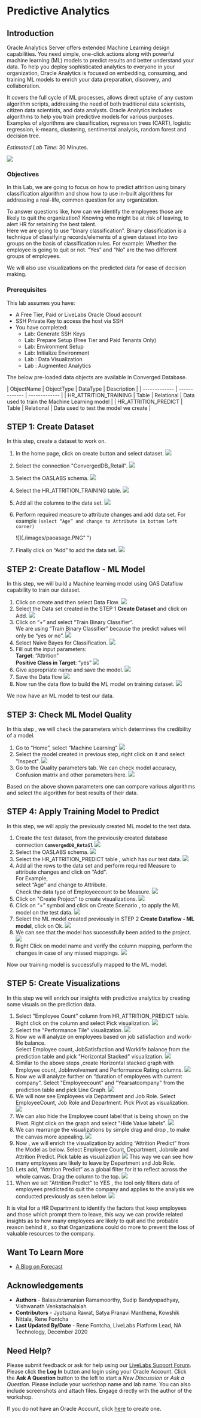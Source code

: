 # Predictive Analytics

## Introduction
Oracle Analytics Server offers extended Machine Learning design capabilities. You need simple, one-click actions along with powerful machine learning (ML) models to predict results and better understand your data. To help you deploy sophisticated analytics to everyone in your organization, Oracle Analytics is focused on embedding, consuming, and training ML models to enrich your data preparation, discovery, and collaboration.  

It covers the full cycle of ML processes, allows direct uptake of any custom algorithm scripts, addressing the need of both traditional data scientists, citizen data scientists, and data analysts.  Oracle Analytics includes algorithms to help you train predictive models for various purposes. Examples of algorithms are classification, regression trees (CART), logistic regression, k-means, clustering, sentimental analysis, random forest and decision tree.

*Estimated Lab Time:* 30 Minutes.

  ![](./images/predictiveanalytics.png " ")

### Objectives
In this Lab, we are going to focus on how to predict attrition using binary classification algorithm and show how to use in-built algorithms for addressing a real-life, common question for any organization.  

To answer questions like, how can we identify the employees those are likely to quit the organization? Knowing who might be at risk of leaving, to alert HR for retaining the best talent.  
Here we are going to use “binary classification”. Binary classification is a technique of classifying records/elements of a given dataset into two groups on the basis of classification rules. For example: Whether the employee is going to quit or not. “Yes” and “No” are the two different groups of employees.

We will also use visualizations on the predicted data for ease of decision making.

### Prerequisites
This lab assumes you have:
- A Free Tier, Paid or LiveLabs Oracle Cloud account
- SSH Private Key to access the host via SSH
- You have completed:
    - Lab: Generate SSH Keys
    - Lab: Prepare Setup (Free Tier and Paid Tenants Only)
    - Lab: Environment Setup
    - Lab: Initialize Environment
    - Lab : Data Visualization  
    - Lab : Augmented Analytics

The below pre-loaded data objects are available in Converged Database.

| ObjectName  | ObjectType  | DataType  | Description  |
| ------------- | ------------- | ------------- |
| HR\_ATTRITION\_TRAINING | Table | Relational  | Data used to train the Machine Learning model |
| HR\_ATTRITION\_PREDICT | Table | Relational | Data used to test the model we create |


## **STEP 1**: Create Dataset

In this step, create a dataset to work on.

1. In the home page, click on create button and select dataset.
    ![](./images/paoas1.0.png " ")
2. Select the connection "ConvergedDB_Retail".
    ![](./images/paoas1.1.png " ")
3. Select the OASLABS schema.
    ![](./images/paoas1.2.png " ")
4. Select the HR\_ATTRITION\_TRAINING table.
    ![](./images/paoas1.3.png " ")
5. Add all the columns to the data set.
    ![](./images/paoas1.4.png " ")
6. Perform required measure to attribute changes and add data set. For example  `(select “Age” and change to Attribute in bottom left corner)`

    ![](./images/paoasage.PNG" ")
7. Finally click on “Add” to add the data set.
    ![](./images/paoas1.5.png " ")

## **STEP 2**: Create Dataflow - ML Model

In this step, we will build a Machine learning model using OAS Dataflow capability to train our dataset.

1. Click on create and then select Data Flow.
    ![](./images/paoas2.1.png " ")
2. Select the Data set created in the STEP 1 **Create Dataset** and click on Add.
    ![](./images/paoas2.2.png " ")
3. Click on “+” and select “Train Binary Classifier”.  
  We are using “Train Binary Classifier” because the predict values will only be “yes or no”.
    ![](./images/paoas2.4.png " ")
4. Select Naïve Bayes for Classification.
    ![](./images/paoas2.5.png " ")
5. Fill out the input parameters:  
  **Target**: “Attrition”  
  **Positive Class in Target**: “yes”
    ![](./images/paoas2.6.png " ")
6. Give appropriate name and save the model.
    ![](./images/paoas2.7.png " ")
7. Save the Data flow
    ![](./images/paoas2.8.png " ")
8. Now run the data flow to build the ML model on training dataset.
    ![](./images/paoas2.9.png " ")

We now have an ML model to test our data.

## **STEP 3**: Check ML Model Quality

In this step , we will check the parameters which determines the credibility of a model.

1. Go to “Home”, select “Machine Learning”
    ![](./images/paoas3.1.png " ")
2. Select the model created in previous step, right click on it and select "Inspect".
    ![](./images/paoas3.2.png " ")
3. Go to the Quality parameters tab. We can check model accuracy, Confusion matrix and other parameters here.
    ![](./images/paoas3.3.png " ")

 Based on the above shown parameters one can compare various algorithms and select the algorithm for best results of their data.

## **STEP 4**: Apply Training Model to Predict

In this step, we will apply the previously created ML model to the test data.

1. Create the test dataset, from the previously created database connection **`ConvergedDB_Retail`**
    ![](./images/paoas4.1.png " ")
2. Select the OASLABS schema.
    ![](./images/paoas4.2.png " ")
3. Select the HR\_ATTRITION\_PREDICT table , which has our test data.
    ![](./images/paoas4.3.png " ")
4. Add all the rows to the data set and perform required Measure to attribute changes and click on “Add".  
 For Example,  
       select “Age” and change to Attribute.  
       Check the data type of Employeecount to be Measure.
    ![](./images/paoas4.4.png " ")
5. Click on "Create Project" to create visualizations.
    ![](./images/paoas4.5.png " ")
6. Click on “+” symbol  and click on Create Scenario , to apply the ML model on the test data.
    ![](./images/paoas4.6.png " ")
7. Select the ML model created previously in STEP 2 **Create Dataflow - ML model**, click on Ok.
    ![](./images/paoas4.7.png " ")
8. We can see that the model has successfully been added to the project.
    ![](./images/paoas4.8.png " ")
9.  Right Click on model name and verify the column mapping, perform the changes in case of any missed mappings.
    ![](./images/paoas4.9.png " ")

Now our training model is successfully mapped to the ML model.


## **STEP 5**: Create Visualizations

In this step we will enrich our insights with predictive analytics by creating some visuals on the prediction data.

1. Select "Employee Count" column from HR\_ATTRITION\_PREDICT table.  
Right click on the column and select Pick visualization.
    ![](./images/paoas5.1.png " ")
2. Select the "Performance Tile" visualization.
    ![](./images/paoas5.2.png " ")
3. Now we will analyze on employees based on job satisfaction and work-life balance.  
     Select Employee count, JobSatisfaction and Worklife balance from the prediction table and pick "Horizontal Stacked" visualization.
    ![](./images/paoas5.3.png " ")
4. Similar to the above steps ,create Horizontal stacked graph with Employee count, JobInvolvement and Performance Rating columns.
    ![](./images/paoas5.4.png " ")
5. Now we will analyze further on “duration of employees with current company”.  Select "Employeecount" and "Yearsatcompany" from the prediction table and pick Line Graph.
    ![](./images/paoas5.5.png " ")
6. We will now see Employees via Department and Job Role.  Select EmployeeCount, Job Role and Department. Pick Pivot as visualization.
    ![](./images/paoas5.6.png " ")
7. We can also hide the Employee count label that is being shown on the Pivot. Right click on the graph and select "Hide Value labels".
    ![](./images/paoas5.7.png " ")
8. We can rearrange the visualizations by simple drag and drop , to make the canvas more appealing.
    ![](./images/paoas5.8.png " ")
9. Now , we will enrich the visualization by adding “Attrition Predict” from the Model as below.  Select Employee Count, Department, Jobrole and Attrition Predict. Pick table as visualization
    ![](./images/paoas5.9.png " ")
This way we can see how many employees are likely to leave by Department and Job Role.
10. Lets add, “Attrition Predict” as a global filter for it to reflect across the whole canvas.  Drag the column to the top.
    ![](./images/paoas5.10.png " ")
11. When we set "Attrition Predict" to YES , the tool only filters data of employees predicted to quit the company and applies to the analysis we conducted previously as seen below.
    ![](./images/paoas5.11.PNG " ")

It is vital for a HR Department to identify the factors that keep employees and those which prompt them to leave, this way we can provide related insights as to how many employees are likely to quit and the probable reason behind it , so that Organizations could do more to prevent the loss of valuable resources to the company.

## Want To Learn More

- [A Blog on Forecast](https://blogs.oracle.com/analytics/is-your-forecasting-like-running-with-scissors-feature-friday)


## Acknowledgements

- **Authors** - Balasubramanian Ramamoorthy, Sudip Bandyopadhyay, Vishwanath Venkatachalaiah
- **Contributors** - Jyotsana Rawat, Satya Pranavi Manthena, Kowshik Nittala, Rene Fontcha
- **Last Updated By/Date** - Rene Fontcha, LiveLabs Platform Lead, NA Technology, December 2020

## Need Help?
Please submit feedback or ask for help using our [LiveLabs Support Forum](https://community.oracle.com/tech/developers/categories/converged-database). Please click the **Log In** button and login using your Oracle Account. Click the **Ask A Question** button to the left to start a *New Discussion* or *Ask a Question*.  Please include your workshop name and lab name.  You can also include screenshots and attach files.  Engage directly with the author of the workshop.

If you do not have an Oracle Account, click [here](https://profile.oracle.com/myprofile/account/create-account.jspx) to create one.
